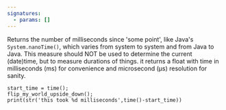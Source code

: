 ```yaml
---
signatures:
  - params: []
---
```


Returns the number of milliseconds since 'some point', like Java's
`System.nanoTime()`, which varies from system to system and from Java to Java.
This measure should NOT be used to determine the current (date)time, but to
measure durations of things. it returns a float with time in milliseconds (ms)
for convenience and microsecond (μs) resolution for sanity.

```scarpet
start_time = time();
flip_my_world_upside_down();
print(str('this took %d milliseconds',time()-start_time))
```
